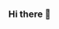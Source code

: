 ### Hi there 👋

<!--
**YaeshwanthUrumaiya/YaeshwanthUrumaiya** is a ✨ _special_ ✨ repository because its `README.md` (this file) appears on your GitHub profile.

Here are some ideas to get you started:
[![YaeshwanthUrumaiya's GitHub stats](https://github-readme-stats.vercel.app/api?username=YaeshwanthUrumaiya)](https://github.com/anuraghazra/github-readme-stat
- 🔭 I’m currently working on ...
- 🌱 I’m currently learning ...
- 👯 I’m looking to collaborate on ...
- 🤔 I’m looking for help with ...
- 💬 Ask me about ...
- 📫 How to reach me: ...
- 😄 Pronouns: ...
- ⚡ Fun fact: ...
-->

